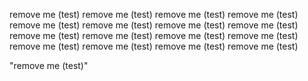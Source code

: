 remove me (test)
remove me (test)
remove me (test)
remove me (test)
remove me (test)
remove me (test)
remove me (test)
remove me (test)
remove me (test)
remove me (test)
remove me (test)
remove me (test)
remove me (test)
remove me (test)
remove me (test)
remove me (test)

"remove me (test)" 
